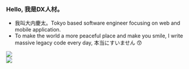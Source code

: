 ### Hello, 我是DX人材。

- 我叫大内慶太。Tokyo based software engineer focusing on web and mobile application.
- To make the world a more peaceful place and make you smile, I write massive legacy code every day, 本当にすいません 😙

<div>
    <img src="https://github-readme-stats.vercel.app/api?username=keitaoouchi&show_icons=true&count_private=true&theme=bear&hide_border=true" />
</div>

<div>
    <img src="https://github-readme-stats.vercel.app/api/top-langs/?username=keitaoouchi&theme=bear&hide_border=true">
</div>
